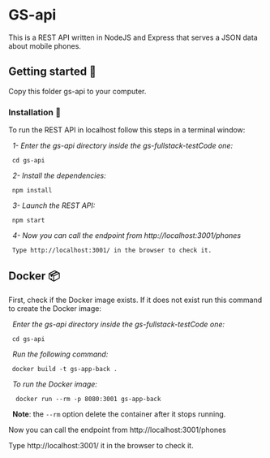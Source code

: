 # GS-api 

This is a REST API written in NodeJS and Express that serves a JSON data about mobile phones.

## Getting started 🚀

Copy this folder gs-api to your computer.

### Installation 🔧

To run the REST API in localhost follow this steps in a terminal window:

 &nbsp;&nbsp;_1- Enter the gs-api directory inside the gs-fullstack-testCode one:_
  ```
   cd gs-api
  ```

 &nbsp;&nbsp;_2- Install the dependencies:_
  ```
   npm install
  ```

 &nbsp;&nbsp;_3- Launch the REST API:_
  ```
   npm start
  ```

 &nbsp;&nbsp;_4- Now you can call the endpoint from http://localhost:3001/phones_
  ```
   Type http://localhost:3001/ in the browser to check it.
  ```


## Docker 📦

First, check if the Docker image exists. If it does not exist run this command to create the Docker image:

  &nbsp;&nbsp;_Enter the gs-api directory inside the gs-fullstack-testCode one:_
  ```
   cd gs-api
  ```
  
  &nbsp;&nbsp;_Run the following command:_
  ```
   docker build -t gs-app-back .
  ```

  &nbsp;&nbsp;_To run the Docker image:_
  ```
    docker run --rm -p 8080:3001 gs-app-back
  ```

  &nbsp;&nbsp;__Note__: the ```--rm``` option delete the container after it stops running.


Now you can call the endpoint from http://localhost:3001/phones

  Type http://localhost:3001/ it in the browser to check it.
